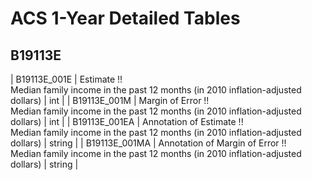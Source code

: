 # ACS 1-Year Detailed Tables

## B19113E

| B19113E_001E | Estimate !!<br>Median family income in the past 12 months (in 2010 inflation-adjusted dollars) | int |
| B19113E_001M | Margin of Error !!<br>Median family income in the past 12 months (in 2010 inflation-adjusted dollars) | int |
| B19113E_001EA | Annotation of Estimate !!<br>Median family income in the past 12 months (in 2010 inflation-adjusted dollars) | string |
| B19113E_001MA | Annotation of Margin of Error !!<br>Median family income in the past 12 months (in 2010 inflation-adjusted dollars) | string |


